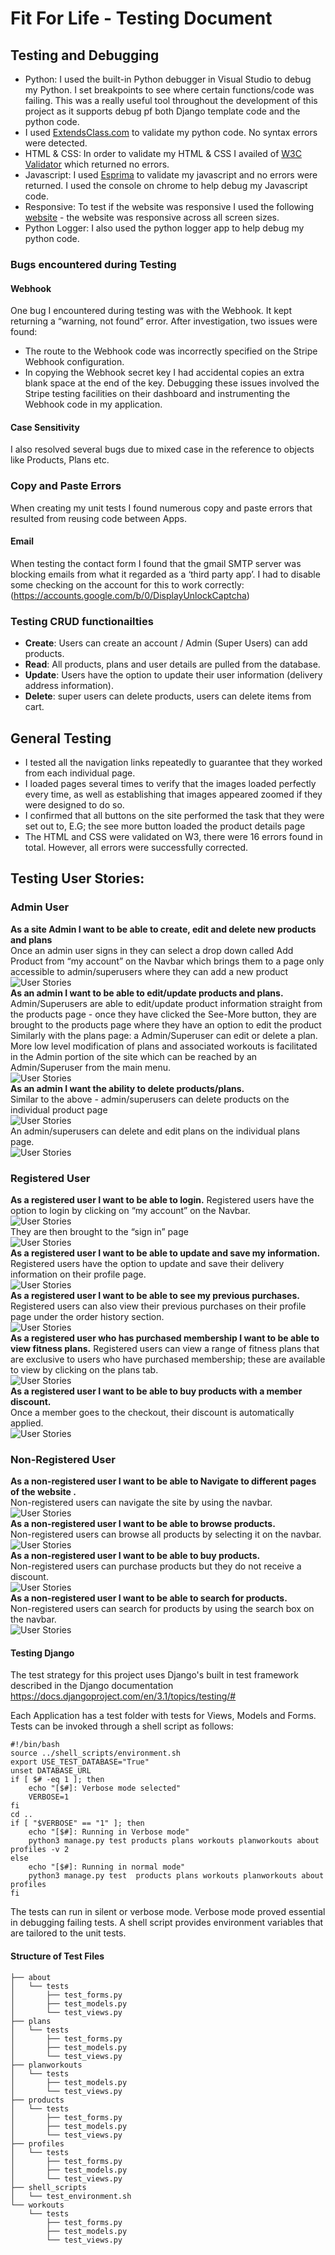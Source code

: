 # Fit For Life - Testing Document

## Testing and Debugging
* Python: I used the built-in Python debugger in Visual Studio to debug my Python. I set breakpoints to see where certain functions/code was failing. This was a really useful tool throughout the development of this project as it supports debug pf both Django template code and the python code. 
* I used [ExtendsClass.com](https://extendsclass.com/) to validate my python code. No syntax errors were detected.
* HTML & CSS: In order to validate my HTML & CSS I availed of [W3C Validator](https://validator.w3.org/) which returned no errors.
* Javascript: I used [Esprima](https://esprima.org/) to validate my javascript and no errors were returned. I used the console on chrome to help debug my Javascript code.
* Responsive: To test if the website was responsive I used the following [website](http://ami.responsivedesign.is/) - the website was responsive across all screen sizes. 
* Python Logger: I also used the python logger app to help debug my python code.

### Bugs encountered during Testing
#### Webhook
One bug I encountered during testing was with the Webhook. It kept returning a “warning, not found” error. After investigation, two issues were found:
* The route to the Webhook code was incorrectly specified on the Stripe Webhook configuration.
* In copying the Webhook secret key I had accidental copies an extra blank space at the end of the key.
Debugging these issues involved the Stripe testing facilities on their dashboard and instrumenting the Webhook code in my application.


#### Case Sensitivity
I also resolved several bugs due to mixed case in the reference to objects like Products, Plans etc.

### Copy and Paste Errors
When creating my unit tests I found numerous copy and paste errors that resulted from reusing code between Apps.

#### Email
When testing the contact form I found that the gmail SMTP server was blocking emails from what it regarded as a ‘third party app’. I had to disable some checking on the account for this to work correctly: (https://accounts.google.com/b/0/DisplayUnlockCaptcha)

### Testing CRUD functionailties
* **Create**: Users can create an account / Admin (Super Users) can add products.
* **Read**: All products, plans and user details are pulled from the database.
* **Update**: Users have the option to update their user information (delivery address information).
* **Delete**: super users can delete products, users can delete items from cart.

## General Testing
* I tested all the navigation links repeatedly to guarantee that they worked from each individual page.
* I loaded pages several times to verify that the images loaded perfectly every time, as well as establishing that images appeared zoomed if they were designed to do so.
* I confirmed that all buttons on the site performed the task that they were set out to, E.G; the see more button loaded the product details page
* The HTML and CSS were validated on W3, there were 16 errors found in total. However, all errors were successfully corrected.

## Testing User Stories:
### Admin User
**As a site Admin I want to be able to create, edit and delete new products and plans**  
Once an admin user signs in they can select a drop down called Add Product from “my account” on the Navbar which brings them to a page only accessible to admin/superusers where they can add a new product  
![User Stories](UserStories/admin1.JPG)  
**As an admin I want to be able to edit/update products and plans.**  
Admin/Superusers are able to edit/update product information straight from the products page - once they have clicked the See-More button, they are brought to the products page where they have an option to edit the product  
Similarly with the plans page: a Admin/Superuser can edit or delete a plan. More low level modification of plans and associated workouts is facilitated in the Admin portion of the site which can be reached by an Admin/Superuser from the main menu.  
![User Stories](UserStories/admin2.JPG)  
**As an admin I want the ability to delete products/plans.**  
Similar to the above - admin/superusers can delete products on the individual product page  
![User Stories](UserStories/admin3.JPG)  
An admin/superusers can delete and edit plans on the individual plans page.  
![User Stories](UserStories/admin4.JPG)  
### Registered User
**As a registered user I want to be able to login.**
Registered users have the option to login by clicking on “my account” on the Navbar.  
![User Stories](UserStories/reguser1.JPG)  
They are then brought to the “sign in” page  
![User Stories](UserStories/reguser2.JPG)  
**As a registered user I want to be able to update and save my information.**  
Registered users have the option to update and save their delivery information on their profile page.  
![User Stories](UserStories/reguser3.JPG)  
**As a registered user I want to be able to see my previous purchases.**  
Registered users can also view their previous purchases on their profile page under the order history section.  
![User Stories](UserStories/reguser4.JPG)  
**As a registered user who has purchased membership I want to be able to view fitness plans.**
Registered users can view a range of fitness plans that are exclusive to users who have purchased membership; these are available to view by clicking on the plans tab.  
![User Stories](UserStories/reguser5.JPG)   
**As a registered user I want to be able to buy products with a member discount.**  
Once a member goes to the checkout, their discount is automatically applied.  
![User Stories](UserStories/reguser6.JPG)  
### Non-Registered User
**As a non-registered user I want to be able to Navigate to different pages of the website .**  
Non-registered users can navigate the site by using the navbar.  
![User Stories](UserStories/nonreguser1.JPG)  
**As a non-registered user I want to be able to browse products.**  
Non-registered users can browse all products by selecting it on the navbar.  
![User Stories](UserStories/nonreguser2.JPG)  
**As a non-registered user I want to be able to buy products.**  
Non-registered users can purchase products but they do not receive a discount.  
![User Stories](UserStories/nonreguser3.JPG)  
**As a non-registered user I want to be able to search for products.**  
Non-registered users can search for products by using the search box on the navbar.  
![User Stories](UserStories/nonreguser4.JPG)

#### Testing Django
The test strategy for this project uses Django's built in test framework described in the Django documentation https://docs.djangoproject.com/en/3.1/topics/testing/#

Each Application has a test folder with tests for Views, Models and Forms. Tests can be invoked through a shell script as follows:
```
#!/bin/bash
source ../shell_scripts/environment.sh
export USE_TEST_DATABASE="True"
unset DATABASE_URL
if [ $# -eq 1 ]; then
    echo "[$#]: Verbose mode selected"
    VERBOSE=1
fi
cd ..
if [ "$VERBOSE" == "1" ]; then
    echo "[$#]: Running in Verbose mode"
    python3 manage.py test products plans workouts planworkouts about profiles -v 2
else
    echo "[$#]: Running in normal mode"
    python3 manage.py test  products plans workouts planworkouts about profiles
fi   
```
The tests can run in silent or verbose mode. Verbose mode proved essential in debugging failing tests.
A shell script provides environment variables that are tailored to the unit tests.

#### Structure of Test Files
```
├── about
│   └── tests
│       ├── test_forms.py
│       ├── test_models.py
│       └── test_views.py
├── plans
│   └── tests
│       ├── test_forms.py
│       ├── test_models.py
│       └── test_views.py
├── planworkouts
│   └── tests
│       ├── test_models.py
│       └── test_views.py
├── products
│   └── tests
│       ├── test_forms.py
│       ├── test_models.py
│       └── test_views.py
├── profiles
│   └── tests
│       ├── test_forms.py
│       ├── test_models.py
│       └── test_views.py
├── shell_scripts
│   └── test_environment.sh
└── workouts
    └── tests
        ├── test_forms.py
        ├── test_models.py
        └── test_views.py
```
















